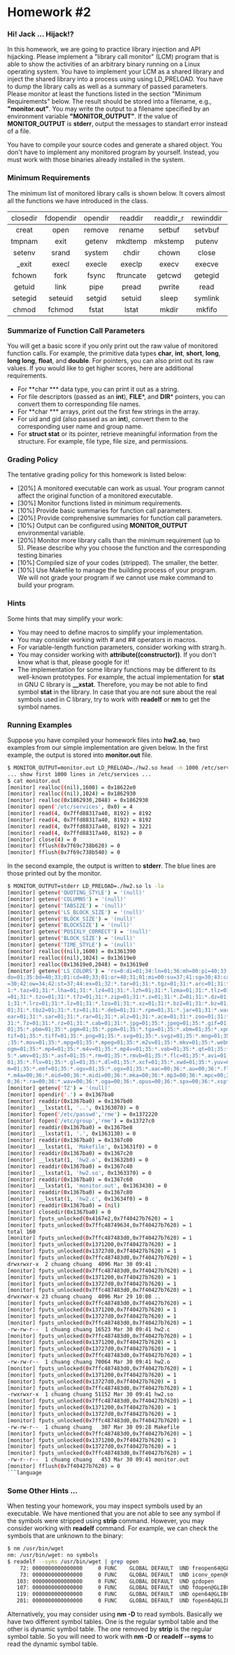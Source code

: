 # Homework #2

### Hi! Jack ... Hijack!?

In this homework, we are going to practice library injection and API hijacking. Please implement a "library call monitor" (LCM) program that is able to show the activities of an arbitrary binary running on a Linux operating system. You have to implement your LCM as a shared library and inject the shared library into a process using using LD_PRELOAD. You have to dump the library calls as well as a summary of passed parameters. Please monitor at least the functions listed in the section "Minimum Requirements" below. The result should be stored into a filename, e.g., **"monitor.out"**. You may write the output to a filename specified by an environment variable **"MONITOR_OUTPUT"**. If the value of **MONITOR_OUTPUT** is **stderr**, output the messages to standart error instead of a file.

You have to compile your source codes and generate a shared object. You don't have to implement any monitored program by yourself. Instead, you must work with those binaries already installed in the system.

### Minimum Requirements

The minimum list of monitored library calls is shown below. It covers almost all the functions we have introduced in the class.

| <span style="font-weight:normal">closedir</span> | <span style="font-weight:normal">fdopendir</span> | <span style="font-weight:normal">opendir</span> |  <span style="font-weight:normal">readdir</span>  | <span style="font-weight:normal">readdir_r</span> | <span style="font-weight:normal">rewinddir</span> |  <span style="font-weight:normal">seekdir</span> | <span style="font-weight:normal">telldir</span> |
|:--------:|:---------:|:-------:|:---------:|:---------:|:---------:|:--------:|:-------:|
|   creat  |    open   |  remove |   rename  |   setbuf  |  setvbuf  |  tempnam | tmpfile |
|  tmpnam  |    exit   |  getenv |  mkdtemp  |  mkstemp  |   putenv  |   rand   |  rand_r |
|  setenv  |   srand   |  system |   chdir   |   chown   |   close   |    dup   |   dup2  |
|   _exit  |   execl   |  execle |   execlp  |   execv   |   execve  |  execvp  |  fchdir |
|  fchown  |    fork   |  fsync  | ftruncate |   getcwd  |  getegid  |  geteuid |  getgid |
|  getuid  |    link   |   pipe  |   pread   |   pwrite  |    read   | readlink |  rmdir  |
|  setegid |  seteuid  |  setgid |   setuid  |   sleep   |  symlink  |  unlink  |  write  |
|   chmod  |   fchmod  |  fstat  |   lstat   |   mkdir   |   mkfifo  |   stat   |  umask  |

### Summarize of Function Call Parameters

You will get a basic score if you only print out the raw value of monitored function calls. For example, the primitive data types **char**, **int**, **short**, **long**, **long long**, **float**, and **double**. For pointers, you can also print out its raw values. If you would like to get higher scores, here are additional requirements.

- For **char *** data type, you can print it out as a string.
- For file descriptors (passed as an **int**), **FILE***, and **DIR*** pointers, you can convert them to corresponding file names.
- For **char *** arrays, print out the first few strings in the array.
- For uid and gid (also passed as an **int**), convert them to the corresponding user name and group name.
- For **struct stat** or its pointer, retrieve meaningful information from the structure. For example, file type, file size, and permissions.

### Grading Policy

The tentative grading policy for this homework is listed below:

- [20%] A monitored executable can work as usual. Your program cannot affect the original function of a monitored executable.
- [30%] Monitor functions listed in minimum requirements.
- [10%] Provide basic summaries for function call parameters.
- [20%] Provide comprehensive summaries for function call parameters.
- [10%] Output can be configured using **MONITOR_OUTPUT** environmental variable.
- [20%] Monitor more library calls than the minimum requirement (up to 5). Please describe why you choose the function and the corresponding testing binaries
- [10%] Compiled size of your codes (stripped). The smaller, the better.
- [10%] Use Makefile to manage the building process of your program. We will not grade your program if we cannot use make command to build your program.

### Hints

Some hints that may simplify your work:

- You may need to define macros to simplify your implementation.
- You may consider working with # and ## operators in macros.
- For variable-length function parameters, consider working with strarg.h.
- You may consider working with **__attribute__((constructor))**. If you don't know what is that, please google for it!
- The implementation for some library functions may be different to its well-known prototypes. For example, the actual implementation for **stat** in GNU C library is **__xstat**. Therefore, you may be not able to find symbol **stat** in the library. In case that you are not sure about the real symbols used in C library, try to work with **readelf** or **nm** to get the symbol names.

### Running Examples

Suppose you have compiled your homework files into **hw2.so**, two examples from our simple implementation are given below. In the first example, the output is stored into **monitor.out** file.

``` sh
$ MONITOR_OUTPUT=monitor.out LD_PRELOAD=./hw2.so head -n 1000 /etc/services
... show first 1000 lines in /etc/services ...
$ cat monitor.out
[monitor] realloc((nil),1600) = 0x18622e0
[monitor] realloc((nil),1024) = 0x1862930
[monitor] realloc(0x1862930,2048) = 0x1862930
[monitor] open('/etc/services', 0x0) = 4
[monitor] read(4, 0x7ffd88317a40, 8192) = 8192
[monitor] read(4, 0x7ffd88317a40, 8192) = 8192
[monitor] read(4, 0x7ffd88317a40, 8192) = 3221
[monitor] read(4, 0x7ffd88317a40, 8192) = 0
[monitor] close(4) = 0
[monitor] fflush(0x7f69c738b620) = 0
[monitor] fflush(0x7f69c738b540) = 0
```

In the second example, the output is written to **stderr**. The blue lines are those printed out by the monitor.

``` sh
$ MONITOR_OUTPUT=stderr LD_PRELOAD=./hw2.so ls -la
[monitor] getenv('QUOTING_STYLE') = '(null)'
[monitor] getenv('COLUMNS') = '(null)'
[monitor] getenv('TABSIZE') = '(null)'
[monitor] getenv('LS_BLOCK_SIZE') = '(null)'
[monitor] getenv('BLOCK_SIZE') = '(null)'
[monitor] getenv('BLOCKSIZE') = '(null)'
[monitor] getenv('POSIXLY_CORRECT') = '(null)'
[monitor] getenv('BLOCK_SIZE') = '(null)'
[monitor] getenv('TIME_STYLE') = '(null)'
[monitor] realloc((nil),1600) = 0x1361390
[monitor] realloc((nil),1024) = 0x13619e0
[monitor] realloc(0x13619e0,2048) = 0x13619e0
[monitor] getenv('LS_COLORS') = 'rs=0:di=01;34:ln=01;36:mh=00:pi=40;33:so=01;35:
do=01;35:bd=40;33;01:cd=40;33;01:or=40;31;01:mi=00:su=37;41:sg=30;43:ca=30;41:tw
=30;42:ow=34;42:st=37;44:ex=01;32:*.tar=01;31:*.tgz=01;31:*.arc=01;31:*.arj=01;3
1:*.taz=01;31:*.lha=01;31:*.lz4=01;31:*.lzh=01;31:*.lzma=01;31:*.tlz=01;31:*.txz
=01;31:*.tzo=01;31:*.t7z=01;31:*.zip=01;31:*.z=01;31:*.Z=01;31:*.dz=01;31:*.gz=0
1;31:*.lrz=01;31:*.lz=01;31:*.lzo=01;31:*.xz=01;31:*.bz2=01;31:*.bz=01;31:*.tbz=
01;31:*.tbz2=01;31:*.tz=01;31:*.deb=01;31:*.rpm=01;31:*.jar=01;31:*.war=01;31:*.
ear=01;31:*.sar=01;31:*.rar=01;31:*.alz=01;31:*.ace=01;31:*.zoo=01;31:*.cpio=01;
31:*.7z=01;31:*.rz=01;31:*.cab=01;31:*.jpg=01;35:*.jpeg=01;35:*.gif=01;35:*.bmp=
01;35:*.pbm=01;35:*.pgm=01;35:*.ppm=01;35:*.tga=01;35:*.xbm=01;35:*.xpm=01;35:*.
tif=01;35:*.tiff=01;35:*.png=01;35:*.svg=01;35:*.svgz=01;35:*.mng=01;35:*.pcx=01
;35:*.mov=01;35:*.mpg=01;35:*.mpeg=01;35:*.m2v=01;35:*.mkv=01;35:*.webm=01;35:*.
ogm=01;35:*.mp4=01;35:*.m4v=01;35:*.mp4v=01;35:*.vob=01;35:*.qt=01;35:*.nuv=01;3
5:*.wmv=01;35:*.asf=01;35:*.rm=01;35:*.rmvb=01;35:*.flc=01;35:*.avi=01;35:*.fli=
01;35:*.flv=01;35:*.gl=01;35:*.dl=01;35:*.xcf=01;35:*.xwd=01;35:*.yuv=01;35:*.cg
m=01;35:*.emf=01;35:*.ogv=01;35:*.ogx=01;35:*.aac=00;36:*.au=00;36:*.flac=00;36:
*.m4a=00;36:*.mid=00;36:*.midi=00;36:*.mka=00;36:*.mp3=00;36:*.mpc=00;36:*.ogg=0
0;36:*.ra=00;36:*.wav=00;36:*.oga=00;36:*.opus=00;36:*.spx=00;36:*.xspf=00;36:'
[monitor] getenv('TZ') = '(null)'
[monitor] opendir('.') = 0x1367ba0
[monitor] readdir(0x1367ba0) = 0x1367bd0
[monitor] __lxstat(1, '..', 0x1363070) = 0
[monitor] fopen('/etc/passwd','rme') = 0x1372220
[monitor] fopen('/etc/group','rme') = 0x13727c0
[monitor] readdir(0x1367ba0) = 0x1367be8
[monitor] __lxstat(1, '.', 0x1363130) = 0
[monitor] readdir(0x1367ba0) = 0x1367c00
[monitor] __lxstat(1, 'Makefile', 0x13631f0) = 0
[monitor] readdir(0x1367ba0) = 0x1367c20
[monitor] __lxstat(1, 'hw2.o', 0x13632b0) = 0
[monitor] readdir(0x1367ba0) = 0x1367c40
[monitor] __lxstat(1, 'hw2.so', 0x1363370) = 0
[monitor] readdir(0x1367ba0) = 0x1367c60
[monitor] __lxstat(1, 'monitor.out', 0x1363430) = 0
[monitor] readdir(0x1367ba0) = 0x1367c80
[monitor] __lxstat(1, 'hw2.c', 0x13634f0) = 0
[monitor] readdir(0x1367ba0) = (nil)
[monitor] closedir(0x1367ba0) = 0
[monitor] fputs_unlocked(0x4167e2,0x7f40427b7620) = 1
[monitor] fputs_unlocked(0x7ffc48749634,0x7f40427b7620) = 1
total 160
[monitor] fputs_unlocked(0x7ffc487483d0,0x7f40427b7620) = 1
[monitor] fputs_unlocked(0x1371200,0x7f40427b7620) = 1
[monitor] fputs_unlocked(0x13727d0,0x7f40427b7620) = 1
[monitor] fputs_unlocked(0x7ffc487483d0,0x7f40427b7620) = 1
drwxrwxr-x  2 chuang chuang  4096 Mar 30 09:41 .
[monitor] fputs_unlocked(0x7ffc487483d0,0x7f40427b7620) = 1
[monitor] fputs_unlocked(0x1371200,0x7f40427b7620) = 1
[monitor] fputs_unlocked(0x13727d0,0x7f40427b7620) = 1
[monitor] fputs_unlocked(0x7ffc487483d0,0x7f40427b7620) = 1
drwxrwxr-x 23 chuang chuang  4096 Mar 29 10:08 ..
[monitor] fputs_unlocked(0x7ffc487483d0,0x7f40427b7620) = 1
[monitor] fputs_unlocked(0x1371200,0x7f40427b7620) = 1
[monitor] fputs_unlocked(0x13727d0,0x7f40427b7620) = 1
[monitor] fputs_unlocked(0x7ffc487483d0,0x7f40427b7620) = 1
-rw-rw-r--  1 chuang chuang 16523 Mar 30 09:41 hw2.c
[monitor] fputs_unlocked(0x7ffc487483d0,0x7f40427b7620) = 1
[monitor] fputs_unlocked(0x1371200,0x7f40427b7620) = 1
[monitor] fputs_unlocked(0x13727d0,0x7f40427b7620) = 1
[monitor] fputs_unlocked(0x7ffc487483d0,0x7f40427b7620) = 1
-rw-rw-r--  1 chuang chuang 70064 Mar 30 09:41 hw2.o
[monitor] fputs_unlocked(0x7ffc487483d0,0x7f40427b7620) = 1
[monitor] fputs_unlocked(0x1371200,0x7f40427b7620) = 1
[monitor] fputs_unlocked(0x13727d0,0x7f40427b7620) = 1
[monitor] fputs_unlocked(0x7ffc487483d0,0x7f40427b7620) = 1
-rwxrwxr-x  1 chuang chuang 51152 Mar 30 09:41 hw2.so
[monitor] fputs_unlocked(0x7ffc487483d0,0x7f40427b7620) = 1
[monitor] fputs_unlocked(0x1371200,0x7f40427b7620) = 1
[monitor] fputs_unlocked(0x13727d0,0x7f40427b7620) = 1
[monitor] fputs_unlocked(0x7ffc487483d0,0x7f40427b7620) = 1
-rw-rw-r--  1 chuang chuang   307 Mar 30 09:28 Makefile
[monitor] fputs_unlocked(0x7ffc487483d0,0x7f40427b7620) = 1
[monitor] fputs_unlocked(0x1371200,0x7f40427b7620) = 1
[monitor] fputs_unlocked(0x13727d0,0x7f40427b7620) = 1
[monitor] fputs_unlocked(0x7ffc487483d0,0x7f40427b7620) = 1
-rw-r--r--  1 chuang chuang   453 Mar 30 09:41 monitor.out
[monitor] fflush(0x7f40427b7620) = 0
```language
```
### Some Other Hints ...

When testing your homework, you may inspect symbols used by an executable. We have mentioned that you are not able to see any symbol if the symbols were stripped using **strip** command. However, you may consider working with **readelf** command. For example, we can check the symbols that are unknown to the binary:

``` sh
$ nm /usr/bin/wget
nm: /usr/bin/wget: no symbols
$ readelf --syms /usr/bin/wget | grep open
    72: 0000000000000000     0 FUNC    GLOBAL DEFAULT  UND freopen64@GLIBC_2.2.5 (2)
    73: 0000000000000000     0 FUNC    GLOBAL DEFAULT  UND iconv_open@GLIBC_2.2.5 (2)
   103: 0000000000000000     0 FUNC    GLOBAL DEFAULT  UND gzdopen
   107: 0000000000000000     0 FUNC    GLOBAL DEFAULT  UND fdopen@GLIBC_2.2.5 (2)
   119: 0000000000000000     0 FUNC    GLOBAL DEFAULT  UND open64@GLIBC_2.2.5 (2)
   201: 0000000000000000     0 FUNC    GLOBAL DEFAULT  UND fopen64@GLIBC_2.2.5 (2)
```

Alternatively, you may consider using **nm -D** to read symbols. Basically we have two different symbol tables. One is the regular symbol table and the other is dynamic symbol table. The one removed by **strip** is the regular symbol table. So you will need to work with **nm -D** or **readelf --syms** to read the dynamic symbol table.
